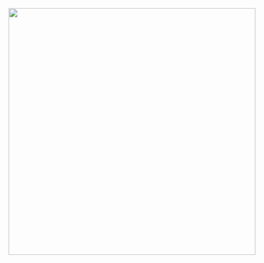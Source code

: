 <div id="header" align="center">
    <img src="https://media.giphy.com/media/ckAhX7LBZrhst2mG2j/giphy.gif" width="500">
</div>